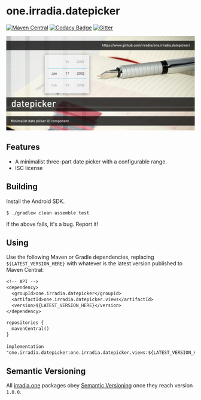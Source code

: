 one.irradia.datepicker
===

[![Maven Central](https://img.shields.io/maven-central/v/one.irradia.datepicker/one.irradia.datepicker.views.svg?style=flat-square)](http://search.maven.org/#search%7Cga%7C1%7Cg%3A%22one.irradia.datepicker%22)
[![Codacy Badge](https://img.shields.io/codacy/grade/d0b7e91a88f640049bcaf706ae088d63.svg?style=flat-square)](https://www.codacy.com/app/github_79/one.irradia.datepicker?utm_source=github.com&amp;utm_medium=referral&amp;utm_content=irradia/one.irradia.datepicker&amp;utm_campaign=Badge_Grade)
[![Gitter](https://badges.gitter.im/irradia-org/community.svg)](https://gitter.im/irradia-org/community?utm_source=badge&utm_medium=badge&utm_campaign=pr-badge)

![datepicker](./src/site/resources/datepicker.jpg?raw=true)

## Features

* A minimalist three-part date picker with a configurable range.
* ISC license

## Building

Install the Android SDK.

```
$ ./gradlew clean assemble test
```

If the above fails, it's a bug. Report it!

## Using

Use the following Maven or Gradle dependencies, replacing `${LATEST_VERSION_HERE}` with
whatever is the latest version published to Maven Central:

```
<!-- API -->
<dependency>
  <groupId>one.irradia.datepicker</groupId>
  <artifactId>one.irradia.datepicker.views</artifactId>
  <version>${LATEST_VERSION_HERE}</version>
</dependency>
```

```
repositories {
  mavenCentral()
}

implementation "one.irradia.datepicker:one.irradia.datepicker.views:${LATEST_VERSION_HERE}"
```

## Semantic Versioning

All [irradia.one](https://www.irradia.one) packages obey [Semantic Versioning](https://www.semver.org)
once they reach version `1.0.0`.
